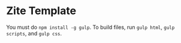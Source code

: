 # Zite Template

You must do `npm install -g gulp`. To build files, run `gulp html`, `gulp scripts`, and `gulp css`.
